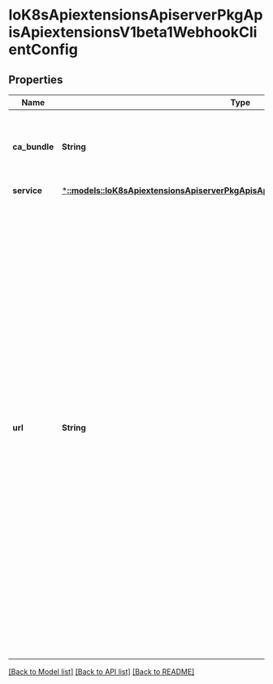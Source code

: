 # IoK8sApiextensionsApiserverPkgApisApiextensionsV1beta1WebhookClientConfig

## Properties
Name | Type | Description | Notes
------------ | ------------- | ------------- | -------------
**ca_bundle** | **String** | `caBundle` is a PEM encoded CA bundle which will be used to validate the webhook's server certificate. If unspecified, system trust roots on the apiserver are used. | [optional] 
**service** | [***::models::IoK8sApiextensionsApiserverPkgApisApiextensionsV1beta1ServiceReference**](io.k8s.apiextensions-apiserver.pkg.apis.apiextensions.v1beta1.ServiceReference.md) |  | [optional] 
**url** | **String** | `url` gives the location of the webhook, in standard URL form (`scheme://host:port/path`). Exactly one of `url` or `service` must be specified.  The `host` should not refer to a service running in the cluster; use the `service` field instead. The host might be resolved via external DNS in some apiservers (e.g., `kube-apiserver` cannot resolve in-cluster DNS as that would be a layering violation). `host` may also be an IP address.  Please note that using `localhost` or `127.0.0.1` as a `host` is risky unless you take great care to run this webhook on all hosts which run an apiserver which might need to make calls to this webhook. Such installs are likely to be non-portable, i.e., not easy to turn up in a new cluster.  The scheme must be \"https\"; the URL must begin with \"https://\".  A path is optional, and if present may be any string permissible in a URL. You may use the path to pass an arbitrary string to the webhook, for example, a cluster identifier.  Attempting to use a user or basic auth e.g. \"user:password@\" is not allowed. Fragments (\"#...\") and query parameters (\"?...\") are not allowed, either. | [optional] 

[[Back to Model list]](../README.md#documentation-for-models) [[Back to API list]](../README.md#documentation-for-api-endpoints) [[Back to README]](../README.md)


